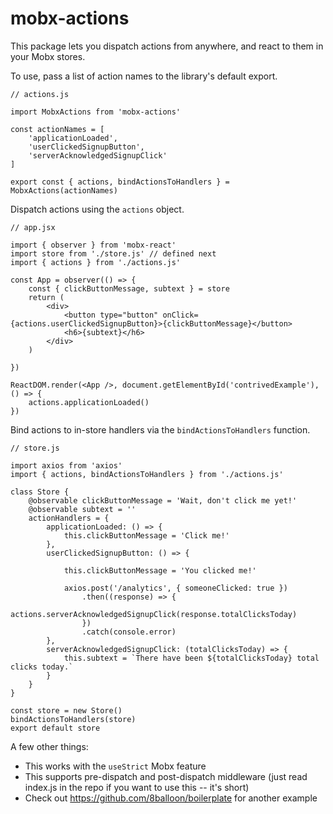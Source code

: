 # mobx-actions

This package lets you dispatch actions from anywhere, and react to them in your Mobx stores.

To use, pass a list of action names to the library's default export.

```
// actions.js

import MobxActions from 'mobx-actions'

const actionNames = [
    'applicationLoaded',
    'userClickedSignupButton',
    'serverAcknowledgedSignupClick'
]

export const { actions, bindActionsToHandlers } = MobxActions(actionNames)
```

Dispatch actions using the `actions` object.

```
// app.jsx

import { observer } from 'mobx-react'
import store from './store.js' // defined next
import { actions } from './actions.js'

const App = observer(() => {
    const { clickButtonMessage, subtext } = store
    return (
        <div>
            <button type="button" onClick={actions.userClickedSignupButton}>{clickButtonMessage}</button>
            <h6>{subtext}</h6>
        </div>
    )
    
})

ReactDOM.render(<App />, document.getElementById('contrivedExample'), () => {
    actions.applicationLoaded()
})
```

Bind actions to in-store handlers via the `bindActionsToHandlers` function.

```
// store.js

import axios from 'axios'
import { actions, bindActionsToHandlers } from './actions.js'

class Store {
    @observable clickButtonMessage = 'Wait, don't click me yet!'
    @observable subtext = ''
    actionHandlers = {
        applicationLoaded: () => {
            this.clickButtonMessage = 'Click me!'
        },
        userClickedSignupButton: () => {
        
            this.clickButtonMessage = 'You clicked me!'
            
            axios.post('/analytics', { someoneClicked: true })
                .then((response) => {
                    actions.serverAcknowledgedSignupClick(response.totalClicksToday)
                })
                .catch(console.error)
        },
        serverAcknowledgedSignupClick: (totalClicksToday) => {
            this.subtext = `There have been ${totalClicksToday} total clicks today.`
        }
    }
}

const store = new Store()
bindActionsToHandlers(store)
export default store
```

A few other things:

- This works with the `useStrict` Mobx feature
- This supports pre-dispatch and post-dispatch middleware (just read index.js in the repo if you want to use this -- it's short)
- Check out https://github.com/8balloon/boilerplate for another example
